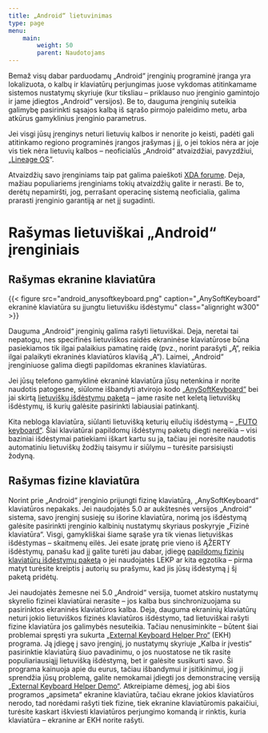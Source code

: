 ```yaml
---
title: „Android“ lietuvinimas
type: page
menu:
    main:
        weight: 50
        parent: Naudotojams
---
```


Bemaž visų dabar parduodamų „Android“ įrenginių programinė įranga yra lokalizuota, o kalbų ir klaviatūrų perjungimas juose vykdomas atitinkamame sistemos nustatymų skyriuje (kur tiksliau – priklauso nuo įrenginio gamintojo ir jame įdiegtos „Android“ versijos).
Be to, dauguma įrenginių suteikia galimybę pasirinkti sąsajos kalbą iš sąrašo pirmojo paleidimo metu, arba atkūrus gamyklinius įrenginio parametrus.

Jei visgi jūsų įrenginys neturi lietuvių kalbos ir nenorite jo keisti, padėti gali atitinkamo regiono programinės įrangos įrašymas į jį,
o jei tokios nėra ar joje vis tiek nėra lietuvių kalbos – neoficialūs „Android“ atvaizdžiai, pavyzdžiui, „[Lineage OS](http://lineageos.org/)“.

Atvaizdžių savo įrenginiams taip pat galima paieškoti [XDA forume](http://forum.xda-developers.com/).
Deja, mažiau populiariems įrenginiams tokių atvaizdžių galite ir nerasti.
Be to, derėtų nepamiršti, jog, perrašant operacinę sistemą neoficialia, galima prarasti įrenginio garantiją ar net jį sugadinti.

Rašymas lietuviškai „Android“ įrenginiais
=========================================

Rašymas ekranine klaviatūra
---------------------------

{{< figure src="android_anysoftkeyboard.png" caption="„AnySoftKeyboard“ ekraninė klaviatūra su įjungtu lietuvišku išdėstymu" class="alignright w300" >}}

Dauguma „Android“ įrenginių galima rašyti lietuviškai. 
Deja, neretai tai nepatogu, nes specifinės lietuviškos raidės ekraninėse klaviatūrose būna pasiekiamos tik ilgai palaikius pamatinę raidę
(pvz., norint parašyti „Ą“, reikia ilgai palaikyti ekraninės klaviatūros klavišą „A“).
Laimei, „Android“ įrenginiuose galima diegti papildomas ekranines klaviatūras.

Jei jūsų telefono gamyklinė ekraninė klaviatūra jūsų netenkina ir norite naudotis patogesne, siūlome
išbandyti atvirojo kodo [„AnySoftKeyboard“](https://anysoftkeyboard.github.io/) bei jai skirtą
[lietuviškų išdėstymų paketą](https://anysoftkeyboard.github.io/languages/) – jame rasite net keletą lietuviškų
išdėstymų, iš kurių galėsite pasirinkti labiausiai patinkantį.

Kita nebloga klaviatūra, siūlanti lietuvišką keturių eilučių išdėstymą – [„FUTO keyboard“](https://keyboard.futo.org).
Šiai klaviatūrai papildomų išdėstymų paketų diegti nereikia – visi baziniai išdėstymai patiekiami iškart kartu su ja, tačiau jei norėsite naudotis automatiniu lietuviškų žodžių taisymu ir siūlymu – turėsite parsisiųsti žodyną.

Rašymas fizine klaviatūra
-------------------------

Norint prie „Android“ įrenginio prijungti fizinę klaviatūrą, „AnySoftKeyboard“ klaviatūros nepakaks. Jei naudojatės 5.0
ar aukštesnės versijos „Android“ sistema, savo įrenginį susieję su išorine klaviatūra, norimą jos išdėstymą galėsite
pasirinkti įrenginio kalbinių nustatymų skyriaus poskyryje „Fizinė klaviatūra“. Visgi, gamykliškai šiame sąraše
yra tik vienas lietuviškas išdėstymas – skaitmenų eilės. Jei esate įpratę prie vieno iš ĄŽERTY išdėstymų, panašu kad jį
galite turėti jau dabar, įdiegę
[papildomų fizinių klaviatūrų išdėstymų paketą](https://github.com/calin-darie/extra-keyboard-layouts)
o jei naudojatės LEKP ar kita egzotika – pirma matyt turėsite kreiptis į autorių su prašymu, kad jis jūsų išdėstymą į šį
paketą pridėtų.

Jei naudojatės žemesne nei 5.0 „Android“ versija, tuomet atskiro nustatymų skyrelio fizinei klaviatūrai nerasite – jos
kalba bus sinchronizuojama su pasirinktos ekraninės klaviatūros kalba. Deja, dauguma ekraninių klaviatūrų neturi jokio
lietuviškos fizinės klaviatūros išdėstymo, tad lietuviškai rašyti fizine klaviatūra jos galimybės nesuteikia. Tačiau
nenusiminkite – būtent šiai problemai spręsti yra
sukurta [„External Keyboard Helper Pro“](https://play.google.com/store/apps/details?id=com.apedroid.hwkeyboardhelper)
(EKH) programa. Ją įdiegę į savo įrenginį, jo nustatymų skyriuje „Kalba ir įvestis“ pasirinktie klaviatūrą šiuo
pavadinimu, o jos nuostatose ne tik rasite populiariausiąjį lietuvišką išdėstymą, bet ir galėsite susikurti savo. Ši
programa kainuoja apie du eurus, tačiau išbandymui ir įsitikinimui, jog ji sprendžia jūsų problemą, galite nemokamai
įdiegti jos demonstracinę
versiją [„External Keyboard Helper Demo“](https://play.google.com/store/apps/details?id=com.apedroid.hwkeyboardhelperdemo).
Atkreipiame dėmesį, jog abi šios programos „apsimeta“ ekranine klaviatūra, tačiau ekrane jokios klaviatūros nerodo, tad
norėdami rašyti tiek fizine, tiek ekranine klaviatūromis pakaičiui, turėsite kaskart iškviesti klaviatūros perjungimo
komandą ir rinktis, kuria klaviatūra – ekranine ar EKH norite rašyti.
